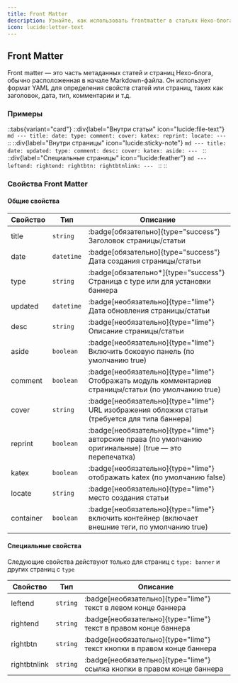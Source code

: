 ```yaml
---
title: Front Matter
description: Узнайте, как использовать frontmatter в статьях Hexo-блога (предназначенных для использования в этой теме).
icon: lucide:letter-text
---
```


## Front Matter

Front matter — это часть метаданных статей и страниц Hexo-блога, обычно расположенная в начале Markdown-файла. Он использует формат YAML для определения свойств статей или страниц, таких как заголовок, дата, тип, комментарии и т.д.

### Примеры

::tabs{variant="card"}
  ::div{label="Внутри статьи" icon="lucide:file-text"}
    ```md
    ---
    title:
    date:
    type:
    comment:
    cover:
    katex:
    reprint:
    locate:
    ---
    ```
  ::
  ::div{label="Внутри страницы" icon="lucide:sticky-note"}
    ```md
    ---
    title:
    date:
    updated:
    type:
    comment:
    desc:
    cover:
    katex:
    aside:
    ---
    ```
  ::
  ::div{label="Специальные страницы" icon="lucide:feather"}
    ```md
    ---
    leftend:
    rightend:
    rightbtn:
    rightbtnlink:
    ---
    ```
  ::
::

### Свойства Front Matter

#### Общие свойства

| Свойство         | Тип      | Описание                                          |
| ------------ | --------- | -------------------------------------------- |
| title        | `string`    | :badge[обязательно]{type="success"} Заголовок страницы/статьи                                   |
| date         | `datetime`  | :badge[обязательно]{type="success"} Дата создания страницы/статьи                                |
| type         | `string`    | :badge[обязательно*]{type="success"} Страница с type или для установки баннера     |
| updated      | `datetime`  | :badge[необязательно]{type="lime"} Дата обновления страницы/статьи                                   |
| desc         | `string`    | :badge[необязательно]{type="lime"} Описание страницы/статьи                                       |
| aside        | `boolean`   | :badge[необязательно]{type="lime"} Включить боковую панель (по умолчанию true)                           |
| comment      | `boolean`   | :badge[необязательно]{type="lime"} Отображать модуль комментариев страницы/статьи (по умолчанию true)                     |
| cover        | `string`    | :badge[необязательно]{type="lime"} URL изображения обложки статьи (требуется для типа баннера)          |
| reprint      | `boolean`   | :badge[необязательно]{type="lime"}  авторские права (по умолчанию оригинальные) (true — это перепечатка)                      |
| katex        | `boolean`   | :badge[необязательно]{type="lime"}  отображать katex (по умолчанию false)                              |
| locate       | `string`    | :badge[необязательно]{type="lime"}  место создания статьи                                        |
| container    | `boolean`   | :badge[необязательно]{type="lime"}  включить контейнер (включает внешние теги, по умолчанию true)                |


#### Специальные свойства

Следующие свойства действуют только для страниц с `type: banner` и других страниц с `type`

| Свойство         | Тип      | Описание                                         |
| ------------ | --------- | -------------------------------------------- |
| leftend      | `string`    | :badge[необязательно]{type="lime"} текст в левом конце баннера                      |
| rightend     | `string`    | :badge[необязательно]{type="lime"} текст в правом конце баннера                      |
| rightbtn     | `string`    | :badge[необязательно]{type="lime"} текст кнопки в правом конце баннера                  |
| rightbtnlink | `string`    | :badge[необязательно]{type="lime"} ссылка кнопки в правом конце баннера              |
